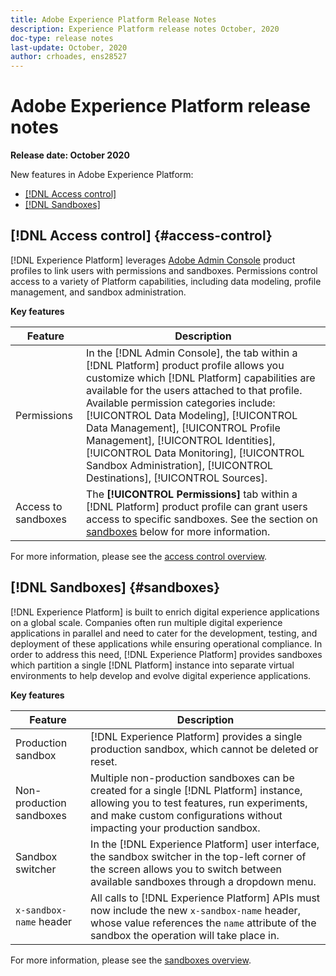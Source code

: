 ```yaml
---
title: Adobe Experience Platform Release Notes
description: Experience Platform release notes October, 2020
doc-type: release notes
last-update: October, 2020
author: crhoades, ens28527
---
```


# Adobe Experience Platform release notes 

**Release date: October 2020**

New features in Adobe Experience Platform:

- [[!DNL Access control]](#access-control)
- [[!DNL Sandboxes]](#sandboxes)

## [!DNL Access control] {#access-control}

[!DNL Experience Platform] leverages [Adobe Admin Console](https://adminconsole.adobe.com) product profiles to link users with permissions and sandboxes. Permissions control access to a variety of Platform capabilities, including data modeling, profile management, and sandbox administration.

**Key features**

|Feature | Description|
|--- | ---|
|Permissions | In the [!DNL Admin Console], the  tab within a [!DNL Platform] product profile allows you customize which [!DNL Platform] capabilities are available for the users attached to that profile. Available permission categories include: [!UICONTROL Data Modeling], [!UICONTROL Data Management], [!UICONTROL Profile Management], [!UICONTROL Identities], [!UICONTROL Data Monitoring], [!UICONTROL Sandbox Administration], [!UICONTROL Destinations], [!UICONTROL Sources].|
|Access to sandboxes | The **[!UICONTROL Permissions]** tab within a [!DNL Platform] product profile can grant users access to specific sandboxes. See the section on [sandboxes](#sandboxes) below for more information.|

For more information, please see the [access control overview](../../access-control/home.md).

## [!DNL Sandboxes] {#sandboxes}

[!DNL Experience Platform] is built to enrich digital experience applications on a global scale. Companies often run multiple digital experience applications in parallel and need to cater for the development, testing, and deployment of these applications while ensuring operational compliance. In order to address this need, [!DNL Experience Platform] provides sandboxes which partition a single [!DNL Platform] instance into separate virtual environments to help develop and evolve digital experience applications.

**Key features**

|Feature | Description|
|--- | ---|
|Production sandbox | [!DNL Experience Platform] provides a single production sandbox, which cannot be deleted or reset.|
|Non-production sandboxes | Multiple non-production sandboxes can be created for a single [!DNL Platform] instance, allowing you to test features, run experiments, and make custom configurations without impacting your production sandbox.|
|Sandbox switcher | In the [!DNL Experience Platform] user interface, the sandbox switcher in the top-left corner of the screen allows you to switch between available sandboxes through a dropdown menu.|
|`x-sandbox-name` header | All calls to [!DNL Experience Platform] APIs must now include the new `x-sandbox-name` header, whose value references the `name` attribute of the sandbox the operation will take place in.|

For more information, please see the [sandboxes overview](../../sandboxes/home.md).